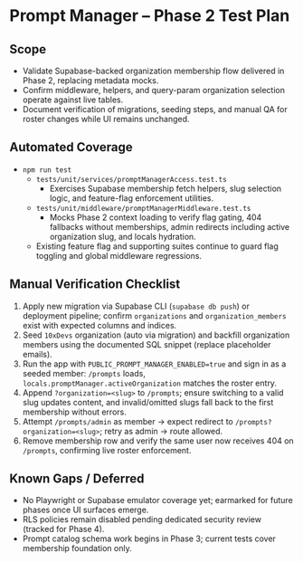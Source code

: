 # Prompt Manager – Phase 2 Test Plan

## Scope
- Validate Supabase-backed organization membership flow delivered in Phase 2, replacing metadata mocks.
- Confirm middleware, helpers, and query-param organization selection operate against live tables.
- Document verification of migrations, seeding steps, and manual QA for roster changes while UI remains unchanged.

## Automated Coverage
- `npm run test`
  - `tests/unit/services/promptManagerAccess.test.ts`
    - Exercises Supabase membership fetch helpers, slug selection logic, and feature-flag enforcement utilities.
  - `tests/unit/middleware/promptManagerMiddleware.test.ts`
    - Mocks Phase 2 context loading to verify flag gating, 404 fallbacks without memberships, admin redirects including active organization slug, and locals hydration.
  - Existing feature flag and supporting suites continue to guard flag toggling and global middleware regressions.

## Manual Verification Checklist
1. Apply new migration via Supabase CLI (`supabase db push`) or deployment pipeline; confirm `organizations` and `organization_members` exist with expected columns and indices.
2. Seed `10xDevs` organization (auto via migration) and backfill organization members using the documented SQL snippet (replace placeholder emails).
3. Run the app with `PUBLIC_PROMPT_MANAGER_ENABLED=true` and sign in as a seeded member: `/prompts` loads, `locals.promptManager.activeOrganization` matches the roster entry.
4. Append `?organization=<slug>` to `/prompts`; ensure switching to a valid slug updates content, and invalid/omitted slugs fall back to the first membership without errors.
5. Attempt `/prompts/admin` as member → expect redirect to `/prompts?organization=<slug>`; retry as admin → route allowed.
6. Remove membership row and verify the same user now receives 404 on `/prompts`, confirming live roster enforcement.

## Known Gaps / Deferred
- No Playwright or Supabase emulator coverage yet; earmarked for future phases once UI surfaces emerge.
- RLS policies remain disabled pending dedicated security review (tracked for Phase 4).
- Prompt catalog schema work begins in Phase 3; current tests cover membership foundation only.
